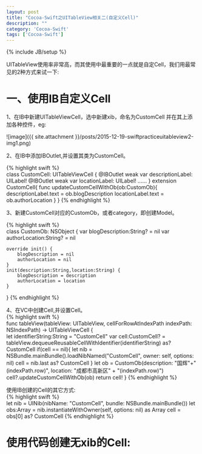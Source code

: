 ```yaml
---
layout: post
title: "Cocoa-Swift之UITableView相关二(自定义Cell)"
description: ""
category: 'Cocoa-Swift'
tags: ['Cocoa-Swift']
---
```

{% include JB/setup %}

UITableView使用率非常高，而其使用中最重要的一点就是自定Cell，我们用最常见的2种方式来试一下: 

<!--more-->

# 一、使用IB自定义Cell   
1、在IB中新建UITableViewCell，选中新建xib，命名为CustomCell 并在其上添加各种控件，eg: 

![image]({{ site.attachment }}/posts/2015-12-19-swiftpracticeuitableview2-img1.png)

2、在IB中添加IBOutlet,并设置其类为CustomCell。

{% highlight swift %}   
class CustomCell: UITableViewCell {
    @IBOutlet weak var descriptionLabel: UILabel!
    @IBOutlet weak var locationLabel: UILabel!
    ......
}
extension CustomCell{
    func updateCustomCellWithOb(ob:CustomOb){
        descriptionLabel.text = ob.blogDescription
        locationLabel.text = ob.authorLocation
    }
}
{% endhighlight %}   

3、新建CustomCell对应的CustomOb，或者category，即创建Model。

{% highlight swift %}   
class CustomOb: NSObject {
    var blogDescription:String? = nil
    var authorLocation:String? = nil
    
    override init() {
        blogDescription = nil
        authorLocation = nil
    }
    init(description:String,location:String) {
        blogDescription = description
        authorLocation = location
    }
}
{% endhighlight %}   


4、在VC中创建Cell,并设置Cell。  
{% highlight swift %}   
func tableView(tableView: UITableView, cellForRowAtIndexPath indexPath: NSIndexPath) -> UITableViewCell {        
    let identifierString:String = "CustomCell"
    var cell:CustomCell? = tableView.dequeueReusableCellWithIdentifier(identifierString) as? CustomCell
    if(cell == nil){
        let nib = NSBundle.mainBundle().loadNibNamed("CustomCell", owner: self, options: nil)
        cell = nib.last as? CustomCell
    }
    let ob = CustomOb(description: "国辉"+"\(indexPath.row)", location: "成都市高新区" + "\(indexPath.row)")
    cell?.updateCustomCellWithOb(ob)
    return cell!
}
{% endhighlight %}   

使用IB创建的Cell的其它方式:    
{% highlight swift %}   
let nib = UINib(nibName: "CustomCell", bundle: NSBundle.mainBundle())
let obs:Array = nib.instantiateWithOwner(self, options: nil) as Array
cell = obs[0] as? CustomCell
{% endhighlight %}   

# 使用代码创建无xib的Cell:   










